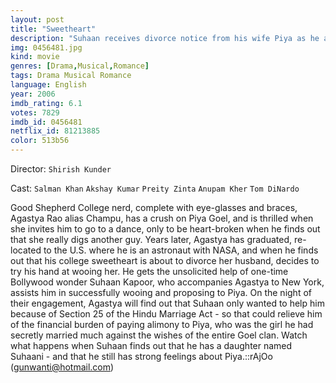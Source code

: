 ```yaml
---
layout: post
title: "Sweetheart"
description: "Suhaan receives divorce notice from his wife Piya as he as failed to pay the alimony.Agasthya enters their doorstep searching for Piya he was in love with her during college days but couldn't express it. Suhaan tries to get Agasthya and Piya closer that he doesn't have to pay her alimony and monitors their every move.He rents a apartment opposite her house and uses telescopes and binoculars to monitor her.Suhaan notices that Piya has a baby girl.Piya was pregnant when she left him as she didn't want her and baby to ruin his film career.Suhaan realizes.."
img: 0456481.jpg
kind: movie
genres: [Drama,Musical,Romance]
tags: Drama Musical Romance 
language: English
year: 2006
imdb_rating: 6.1
votes: 7829
imdb_id: 0456481
netflix_id: 81213885
color: 513b56
---
```

Director: `Shirish Kunder`  

Cast: `Salman Khan` `Akshay Kumar` `Preity Zinta` `Anupam Kher` `Tom DiNardo` 

Good Shepherd College nerd, complete with eye-glasses and braces, Agastya Rao alias Champu, has a crush on Piya Goel, and is thrilled when she invites him to go to a dance, only to be heart-broken when he finds out that she really digs another guy. Years later, Agastya has graduated, re-located to the U.S. where he is an astronaut with NASA, and when he finds out that his college sweetheart is about to divorce her husband, decides to try his hand at wooing her. He gets the unsolicited help of one-time Bollywood wonder Suhaan Kapoor, who accompanies Agastya to New York, assists him in successfully wooing and proposing to Piya. On the night of their engagement, Agastya will find out that Suhaan only wanted to help him because of Section 25 of the Hindu Marriage Act - so that could relieve him of the financial burden of paying alimony to Piya, who was the girl he had secretly married much against the wishes of the entire Goel clan. Watch what happens when Suhaan finds out that he has a daughter named Suhaani - and that he still has strong feelings about Piya.::rAjOo (gunwanti@hotmail.com)